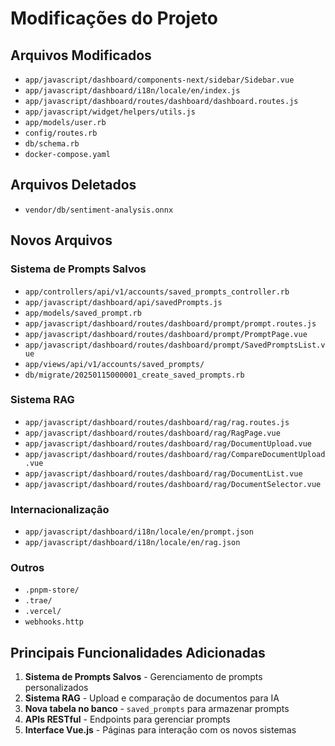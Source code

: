 # Modificações do Projeto

## Arquivos Modificados

- `app/javascript/dashboard/components-next/sidebar/Sidebar.vue`
- `app/javascript/dashboard/i18n/locale/en/index.js`
- `app/javascript/dashboard/routes/dashboard/dashboard.routes.js`
- `app/javascript/widget/helpers/utils.js`
- `app/models/user.rb`
- `config/routes.rb`
- `db/schema.rb`
- `docker-compose.yaml`

## Arquivos Deletados

- `vendor/db/sentiment-analysis.onnx`

## Novos Arquivos

### Sistema de Prompts Salvos
- `app/controllers/api/v1/accounts/saved_prompts_controller.rb`
- `app/javascript/dashboard/api/savedPrompts.js`
- `app/models/saved_prompt.rb`
- `app/javascript/dashboard/routes/dashboard/prompt/prompt.routes.js`
- `app/javascript/dashboard/routes/dashboard/prompt/PromptPage.vue`
- `app/javascript/dashboard/routes/dashboard/prompt/SavedPromptsList.vue`
- `app/views/api/v1/accounts/saved_prompts/`
- `db/migrate/20250115000001_create_saved_prompts.rb`

### Sistema RAG
- `app/javascript/dashboard/routes/dashboard/rag/rag.routes.js`
- `app/javascript/dashboard/routes/dashboard/rag/RagPage.vue`
- `app/javascript/dashboard/routes/dashboard/rag/DocumentUpload.vue`
- `app/javascript/dashboard/routes/dashboard/rag/CompareDocumentUpload.vue`
- `app/javascript/dashboard/routes/dashboard/rag/DocumentList.vue`
- `app/javascript/dashboard/routes/dashboard/rag/DocumentSelector.vue`

### Internacionalização
- `app/javascript/dashboard/i18n/locale/en/prompt.json`
- `app/javascript/dashboard/i18n/locale/en/rag.json`

### Outros
- `.pnpm-store/`
- `.trae/`
- `.vercel/`
- `webhooks.http`

## Principais Funcionalidades Adicionadas

1. **Sistema de Prompts Salvos** - Gerenciamento de prompts personalizados
2. **Sistema RAG** - Upload e comparação de documentos para IA
3. **Nova tabela no banco** - `saved_prompts` para armazenar prompts
4. **APIs RESTful** - Endpoints para gerenciar prompts
5. **Interface Vue.js** - Páginas para interação com os novos sistemas